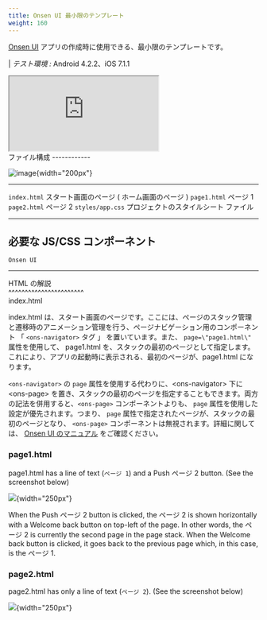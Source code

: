 ```yaml
---
title: Onsen UI 最小限のテンプレート
weight: 160
---
```


[Onsen UI](https://ja.onsen.io/)
アプリの作成時に使用できる、最小限のテンプレートです。

| *テスト環境 :* Android 4.2.2、iOS 7.1.1

<div class="iframe-samples">
  <iframe src="https://monaca.github.io/project-templates/7-ons-minimum/www/index.html" style="max-width: 150%;"></iframe>
</div>
ファイル構成
------------

![image](images/onsen_ui_minimum_project/minimum_1.png){width="200px"}

  ------------------ ---------------------------------------------
  `index.html`       スタート画面のページ ( ホーム画面のページ )
  `page1.html`       ページ 1
  `page2.html`       ページ 2
  `styles/app.css`   プロジェクトのスタイルシート ファイル
  ------------------ ---------------------------------------------

必要な JS/CSS コンポーネント
----------------------------

  `Onsen UI`                                       
  ------------------------------------------------ --
  HTML の解説                                      
  \^\^\^\^\^\^\^\^\^\^\^\^\^\^\^\^\^\^\^\^\^\^\^   
  index.html                                       

index.html
は、スタート画面のページです。ここには、ページのスタック管理と遷移時のアニメーション管理を行う、ページナビゲーション用のコンポーネント
「 `<ons-navigator>` タグ 」 を置いています。また、
`page=\"page1.html\"` 属性を使用して、 page1.html
を、スタックの最初のページとして指定します。これにより、アプリの起動時に表示される、最初のページが、page1.html
になります。

<div class="admonition note">

`<ons-navigator>` の `page`
属性を使用する代わりに、&lt;ons-navigator&gt; 下に &lt;ons-page&gt;
を置き、スタックの最初のページを指定することもできます。両方の記法を併用すると、`<ons-page>`
コンポーネントよりも、 `page` 属性を使用した設定が優先されます。つまり、
`page` 属性で指定されたページが、スタックの最初のページとなり、
`<ons-page>` コンポーネントは無視されます。詳細に関しては、 [Onsen UI
のマニュアル](https://ja.onsen.io/v2/api/js/ons-navigator.html#reference-detail)
をご確認ください。

</div>

### page1.html

page1.html has a line of text (`ページ 1`) and a Push ページ 2 button.
(See the screenshot below)

![](images/onsen_ui_minimum_project/minimum_2.png){width="250px"}

When the Push ページ 2 button is clicked, the ページ 2 is shown
horizontally with a Welcome back button on top-left of the page. In
other words, the ページ 2 is currently the second page in the page
stack. When the Welcome back button is clicked, it goes back to the
previous page which, in this case, is the ページ 1.

### page2.html

page2.html has only a line of text (`ページ 2`). (See the screenshot
below)

![](images/onsen_ui_minimum_project/minimum_3.png){width="250px"}
